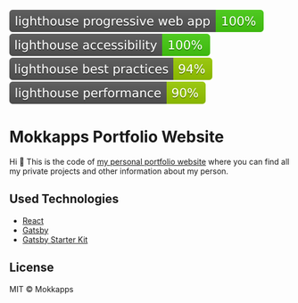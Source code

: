 ![Lighthouse Progressive Web App Badge](./lighthouse_badges/lighthouse_progressive_web_app.svg)![Lighthouse Accessibility Badge](./lighthouse_badges/lighthouse_accessibility.svg)
![Lighthouse Best Practices Badge](./lighthouse_badges/lighthouse_best_practices.svg)
![Lighthouse Performance Badge](./lighthouse_badges/lighthouse_performance.svg)

# Mokkapps Portfolio Website

Hi 👋 This is the code of [my personal portfolio website](<[www.mokkapps.de](https://www.mokkapps.de)>) where you can find all my private projects and other information about my person.

## Used Technologies

- [React](https://reactjs.org/)
- [Gatsby](https://www.gatsbyjs.org/)
- [Gatsby Starter Kit](https://github.com/greglobinski/gatsby-starter-kit)

## License

MIT © Mokkapps
